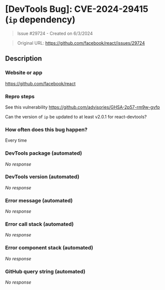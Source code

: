 # [DevTools Bug]: CVE-2024-29415 (`ip` dependency)

> Issue #29724 - Created on 6/3/2024

> Original URL: https://github.com/facebook/react/issues/29724

## Description

### Website or app

https://github.com/facebook/react

### Repro steps

See this vulnerability https://github.com/advisories/GHSA-2p57-rm9w-gvfp

Can the version of `ip` be updated to at least v2.0.1 for react-devtools?

### How often does this bug happen?

Every time

### DevTools package (automated)

_No response_

### DevTools version (automated)

_No response_

### Error message (automated)

_No response_

### Error call stack (automated)

_No response_

### Error component stack (automated)

_No response_

### GitHub query string (automated)

_No response_
